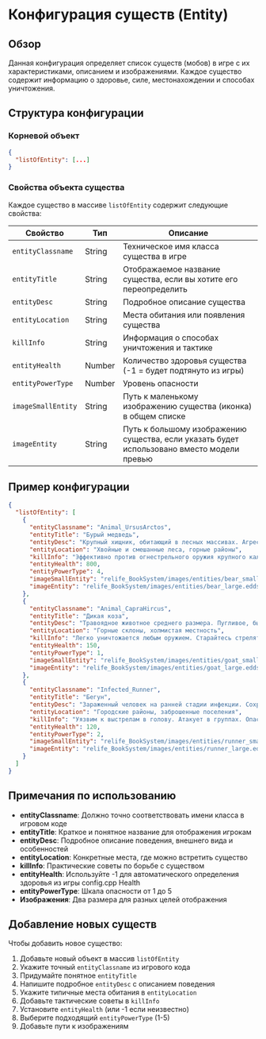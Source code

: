 # Конфигурация существ (Entity)

## Обзор

Данная конфигурация определяет список существ (мобов) в игре с их характеристиками, описанием и изображениями. Каждое существо содержит информацию о здоровье, силе, местонахождении и способах уничтожения.

## Структура конфигурации

### Корневой объект

```json
{
  "listOfEntity": [...]
}
```

### Свойства объекта существа

Каждое существо в массиве `listOfEntity` содержит следующие свойства:

| Свойство | Тип | Описание |
|----------|-----|----------|
| `entityClassname` | String | Техническое имя класса существа в игре |
| `entityTitle` | String | Отображаемое название существа, если вы хотите его переопределить |
| `entityDesc` | String | Подробное описание существа |
| `entityLocation` | String | Места обитания или появления существа |
| `killInfo` | String | Информация о способах уничтожения и тактике |
| `entityHealth` | Number | Количество здоровья существа (-1 = будет подтянуто из игры) |
| `entityPowerType` | Number | Уровень опасности |
| `imageSmallEntity` | String | Путь к маленькому изображению существа (иконка) в общем списке |
| `imageEntity` | String | Путь к большому изображению существа, если указать будет использовано вместо модели превью |

## Пример конфигурации

```json
{
  "listOfEntity": [
    {
      "entityClassname": "Animal_UrsusArctos",
      "entityTitle": "Бурый медведь",
      "entityDesc": "Крупный хищник, обитающий в лесных массивах. Агрессивен при защите территории и детенышей. Обладает отличным обонянием и слухом.",
      "entityLocation": "Хвойные и смешанные леса, горные районы",
      "killInfo": "Эффективно против огнестрельного оружия крупного калибра. Избегайте ближнего боя. Уязвим к выстрелам в голову.",
      "entityHealth": 800,
      "entityPowerType": 4,
      "imageSmallEntity": "relife_BookSystem/images/entities/bear_small.edds",
      "imageEntity": "relife_BookSystem/images/entities/bear_large.edds"
    },
    {
      "entityClassname": "Animal_CapraHircus",
      "entityTitle": "Дикая коза",
      "entityDesc": "Травоядное животное среднего размера. Пугливое, быстро убегает при опасности. Хороший источник мяса и шкуры.",
      "entityLocation": "Горные склоны, холмистая местность",
      "killInfo": "Легко уничтожается любым оружием. Старайтесь стрелять с дальней дистанции, так как при приближении убегает.",
      "entityHealth": 150,
      "entityPowerType": 1,
      "imageSmallEntity": "relife_BookSystem/images/entities/goat_small.edds",
      "imageEntity": "relife_BookSystem/images/entities/goat_large.edds"
    },
    {
      "entityClassname": "Infected_Runner",
      "entityTitle": "Бегун",
      "entityDesc": "Зараженный человек на ранней стадии инфекции. Сохраняет способность к быстрому передвижению, но теряет рассудок.",
      "entityLocation": "Городские районы, заброшенные поселения",
      "killInfo": "Уязвим к выстрелам в голову. Атакует в группах. Опасен в ближнем бою из-за высокой скорости.",
      "entityHealth": 120,
      "entityPowerType": 2,
      "imageSmallEntity": "relife_BookSystem/images/entities/runner_small.edds",
      "imageEntity": "relife_BookSystem/images/entities/runner_large.edds"
    }
  ]
}
```

## Примечания по использованию

- **entityClassname**: Должно точно соответствовать имени класса в игровом коде
- **entityTitle**: Краткое и понятное название для отображения игрокам
- **entityDesc**: Подробное описание поведения, внешнего вида и особенностей
- **entityLocation**: Конкретные места, где можно встретить существо
- **killInfo**: Практические советы по борьбе с существом
- **entityHealth**: Используйте -1 для автоматического определения здоровья из игры config.cpp Health
- **entityPowerType**: Шкала опасности от 1 до 5
- **Изображения**: Два размера для разных целей отображения

## Добавление новых существ

Чтобы добавить новое существо:

1. Добавьте новый объект в массив `listOfEntity`
2. Укажите точный `entityClassname` из игрового кода
3. Придумайте понятное `entityTitle`
4. Напишите подробное `entityDesc` с описанием поведения
5. Укажите типичные места обитания в `entityLocation`
6. Добавьте тактические советы в `killInfo`
7. Установите `entityHealth` (или -1 если неизвестно)
8. Выберите подходящий `entityPowerType` (1-5)
9. Добавьте пути к изображениям
